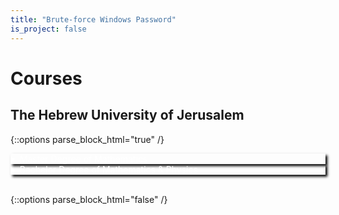 ```yaml
---
title: "Brute-force Windows Password"
is_project: false
---
```

<style>
a    {text-decoration: underline;color: red;}
details {color: white;}
details > summary {
  border: none;
  box-shadow: 3px 3px 4px black;
  cursor: pointer;
}
details > *:not(summary){
  margin-left: 2em;
}
</style>

# Courses

## The Hebrew University of Jerusalem

{::options parse_block_html="true" /}

<details><summary markdown="span">Master Degree of Mathematics</summary>
```python
print('Hello World!')
```
Of course, it has to be Hello World, right?
</details>
<details><summary markdown="span">Bachelor Degree of Mathematics & Physics</summary>
  <details><summary markdown="span">Mathematics Courses</summary>
  
  ### Of course, it has to be Hello World, right?
  </details>
  <details><summary markdown="span">Physics Courses</summary>

  ### Of course, it has to be Hello World, right?
  </details>
</details>
<br/>

{::options parse_block_html="false" /}
